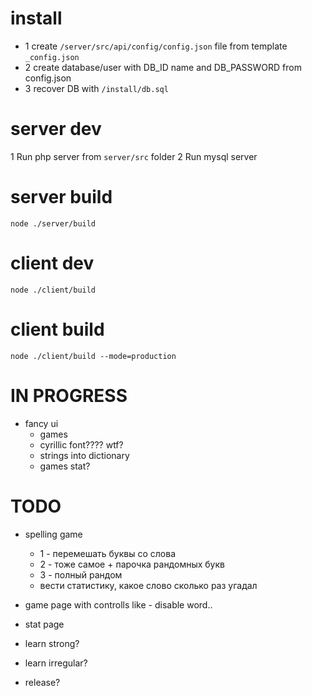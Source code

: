 # install
* 1 create `/server/src/api/config/config.json` file from template `_config.json`
* 2 create database/user with DB_ID name and DB_PASSWORD from config.json
* 3 recover DB with `/install/db.sql`

# server dev
1 Run php server from `server/src` folder
2 Run mysql server

# server build
`node ./server/build`

# client dev
`node ./client/build`

# client build
`node ./client/build --mode=production`

# IN PROGRESS
* fancy ui
    * games
    * cyrillic font???? wtf?
    * strings into dictionary
    * games stat?

# TODO
* spelling game
  - 1 - перемешать буквы со слова
  - 2 - тоже самое + парочка рандомных букв
  - 3 - полный рандом
  * вести статистику, какое слово сколько раз угадал

* game page with controlls like - disable word..
* stat page
* learn strong?
* learn irregular?
* release?
